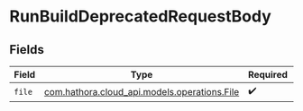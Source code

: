 # RunBuildDeprecatedRequestBody


## Fields

| Field                                                                           | Type                                                                            | Required                                                                        | Description                                                                     |
| ------------------------------------------------------------------------------- | ------------------------------------------------------------------------------- | ------------------------------------------------------------------------------- | ------------------------------------------------------------------------------- |
| `file`                                                                          | [com.hathora.cloud_api.models.operations.File](../../models/operations/File.md) | :heavy_check_mark:                                                              | N/A                                                                             |